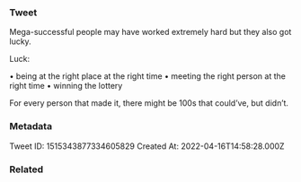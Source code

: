 ### Tweet
Mega-successful people may have worked extremely hard but they also got lucky.

Luck:

• being at the right place at the right time
• meeting the right person at the right time
• winning the lottery

For every person that made it, there might be 100s that could’ve, but didn’t.

### Metadata
Tweet ID: 1515343877334605829
Created At: 2022-04-16T14:58:28.000Z

### Related

